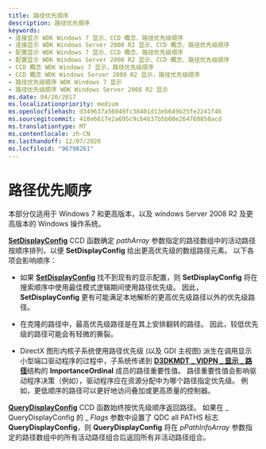 ```yaml
---
title: 路径优先顺序
description: 路径优先顺序
keywords:
- 连接显示 WDK Windows 7 显示、CCD 概念、路径优先级顺序
- 连接显示 WDK Windows Server 2008 R2 显示、CCD 概念、路径优先级顺序
- 配置显示 WDK Windows 7 显示、CCD 概念、路径优先级顺序
- 配置显示 WDK Windows Server 2008 R2 显示、CCD 概念、路径优先级顺序
- CCD 概念 WDK Windows 7 显示，路径优先级顺序
- CCD 概念 WDK Windows Server 2008 R2 显示，路径优先级顺序
- 路径优先级顺序 WDK Windows 7 显示
- 路径优先级顺序 WDK Windows Server 2008 R2 显示
ms.date: 04/20/2017
ms.localizationpriority: medium
ms.openlocfilehash: d349637a56049fc38401d13eb649b25fe2241f46
ms.sourcegitcommit: 418e6617e2a695c9cb4b37b5b60e264760858acd
ms.translationtype: MT
ms.contentlocale: zh-CN
ms.lasthandoff: 12/07/2020
ms.locfileid: "96798261"
---
```

# <a name="path-priority-order"></a>路径优先顺序


本部分仅适用于 Windows 7 和更高版本，以及 windows Server 2008 R2 及更高版本的 Windows 操作系统。

[**SetDisplayConfig**](/windows/win32/api/winuser/nf-winuser-setdisplayconfig) CCD 函数确定 *pathArray* 参数指定的路径数组中的活动路径按顺序排列，以便 **SetDisplayConfig** 给出更高优先级的数组路径元素。 以下各项会影响顺序：

-   如果 [**SetDisplayConfig**](/windows/win32/api/winuser/nf-winuser-setdisplayconfig) 找不到现有的显示配置，则 **SetDisplayConfig** 将在搜索顺序中使用最佳模式逻辑期间使用路径优先级。 因此， **SetDisplayConfig** 更有可能满足本地解析的更高优先级路径以外的优先级路径。

-   在克隆的路径中，最高优先级路径是在其上安排翻转的路径。 因此，较低优先级的路径可能会有轻微的撕裂。

-   DirectX 图形内核子系统使用路径优先级 (以及 GDI 主视图) 派生在调用显示小型端口驱动程序的过程中，子系统传递到 [**D3DKMDT \_ VIDPN \_ 显示 \_ 路径**](/windows-hardware/drivers/ddi/d3dkmdt/ns-d3dkmdt-_d3dkmdt_vidpn_present_path)结构的 **ImportanceOrdinal** 成员的路径重要性值。 路径重要性值会影响驱动程序决策（例如），驱动程序应在资源分配中为哪个路径指定优先级。 例如，更低顺序的路径可以更好地访问叠加或更高质量的控制器。

[**QueryDisplayConfig**](/windows/win32/api/winuser/nf-winuser-querydisplayconfig) CCD 函数始终按优先级顺序返回路径。 如果在 \_ QueryDisplayConfig 的 \_ *Flags* 参数中设置了 QDC all PATHS 标志 **QueryDisplayConfig**，则 **QueryDisplayConfig** 将在 *pPathInfoArray* 参数指定的路径数组中的所有活动路径组合后返回所有非活动路径组合。

 

